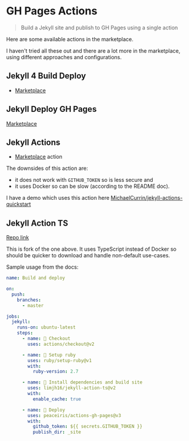 # GH Pages Actions
> Build a Jekyll site and publish to GH Pages using a single action

Here are some available actions in the marketplace.

I haven't tried all these out and there are a lot more in the marketplace, using different approaches and configurations. 


## Jekyll 4 Build Deploy

- [Marketplace](https://github.com/marketplace/actions/jekyll-4-build-deploy)


## Jekyll Deploy GH Pages

[Marketplace](https://github.com/marketplace/actions/jekyll-deploy-gh-pages)


## Jekyll Actions

- [Marketplace](https://github.com/marketplace/actions/jekyll-actions) action

The downsides of this action are:

- it does not work with `GITHUB_TOKEN` so is less secure and
- it uses Docker so can be slow (according to the README doc).

I have a demo which uses this action here [MichaelCurrin/jekyll-actions-quickstart](https://github.com/MichaelCurrin/jekyll-actions-quickstart)


## Jekyll Action TS

[Repo link](https://github.com/limjh16/jekyll-action-ts)

This is fork of the one above. It uses TypeScript instead of Docker so should be quicker to download and handle non-default use-cases.

Sample usage from the docs:

```yaml
name: Build and deploy

on:
  push:
    branches:
      - master

jobs:
  jekyll:
    runs-on: ubuntu-latest
    steps:
      - name: 📂 Checkout
        uses: actions/checkout@v2

      - name: 💎 Setup ruby
        uses: ruby/setup-ruby@v1
        with:
          ruby-version: 2.7

      - name: 🔨 Install dependencies and build site
        uses: limjh16/jekyll-action-ts@v2
        with:
          enable_cache: true

      - name: 🚀 Deploy
        uses: peaceiris/actions-gh-pages@v3
        with:
          github_token: ${{ secrets.GITHUB_TOKEN }}
          publish_dir: _site
```

